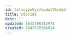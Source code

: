 ```yaml
---
id: lalicyyw0yc7cudwl70z4q9
title: Stories
desc: ''
updated: 1642700352978
created: 1642570394014
---
```




